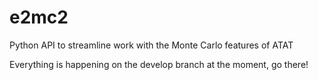# e2mc2
Python API to streamline work with the Monte Carlo features of ATAT

Everything is happening on the develop branch at the moment, go there!
